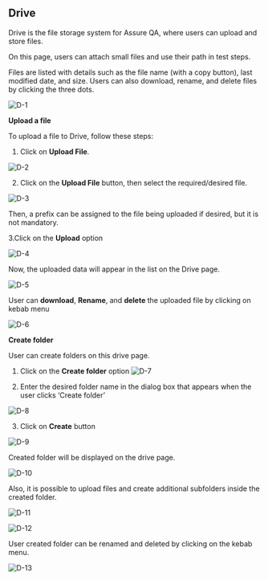 ## Drive
Drive is the file storage system for Assure QA, where users can upload and store files.

On this page, users can attach small files and use their path in test steps.

Files are listed with details such as the file name (with a copy button), last modified date, and size. Users can also download, rename, and delete files by clicking the three dots.

![D-1](/images/D-1.png)

**Upload a file**

To upload a file to Drive, follow these steps:

1. Click on **Upload File**.

![D-2](/images/D-2.png)

2. Click on the **Upload File** button, then select the required/desired file.

![D-3](/images/D-3.png)

Then, a prefix can be assigned to the file being uploaded if desired, but it is not mandatory.

3.Click on the **Upload** option

![D-4](/images/D-4.png)

Now, the uploaded data will appear in the list on the Drive page.

![D-5](/images/D-5.png)

User can **download**, **Rename**,  and **delete** the uploaded file by clicking on kebab menu

![D-6](/images/D-6.png)

**Create folder**

User can create folders on this drive page.

1. Click on the **Create folder** option
![D-7](/images/D-7.png)

2. Enter the desired folder name in the dialog box that appears when the user clicks ‘Create folder’

![D-8](/images/D-8.png)

3. Click on **Create** button

![D-9](/images/D-9.png)

Created folder will be displayed on the drive page.

![D-10](/images/D-10.png)

Also, it is possible to upload files and create additional subfolders inside the created folder.

![D-11](/images/D-11.png)

![D-12](images/D-12.png)

User created folder can be renamed and deleted by clicking on the kebab menu.

![D-13](/images/D-13.png)
